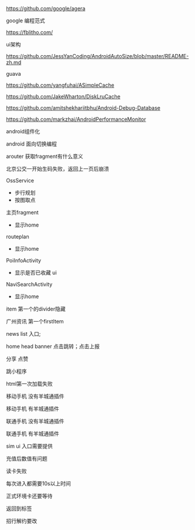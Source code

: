 https://github.com/google/agera

google 编程范式

https://fblitho.com/

ui架构

https://github.com/JessYanCoding/AndroidAutoSize/blob/master/README-zh.md

guava



https://github.com/yangfuhai/ASimpleCache

https://github.com/JakeWharton/DiskLruCache

https://github.com/amitshekhariitbhu/Android-Debug-Database

https://github.com/markzhai/AndroidPerformanceMonitor





android组件化

android 面向切换编程

arouter 获取fragment有什么意义

北京公交一开始生码失败，返回上一页后崩溃

OssService



+ 步行规划
+ 按图取点

主页fragment

+ 显示home

routeplan

+ 显示home

PoiInfoActivity

+ 显示是否已收藏 ui

NaviSearchActivity

+ 显示home



item 第一个的divider隐藏

广州资讯 第一个firstItem

news list 入口;

 home head banner 点击跳转；点击上报

分享 点赞

跳小程序

html第一次加载失败



移动手机 没有羊城通插件

移动手机 有羊城通插件

联通手机 没有羊城通插件

联通手机 有羊城通插件

sim ui 入口需要提供

充值后数值有问题

读卡失败

每次进入都需要10s以上时间

正式环境卡还要等待



返回到标签



招行解约要改

